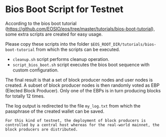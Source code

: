 # Bios Boot Script for Testnet

According to the bios boot tutorial (https://github.com/EOSIO/eos/tree/master/tutorials/bios-boot-tutorial),
some extra scripts are created for easy usage.

Please copy these scripts into the folder `$EOS_ROOT_DIR/tutorials/bios-boot-tutorial` from which the scripts can be executed.

* `cleanup.sh` script performs cleanup operation.
* `script_bios_boot.sh` script executes the bios boot sequence with custom configuration.

The final result is that a set of block producer nodes and user nodes is
created. A subset of block producer nodes is then randomly voted as EBP (Elected Block Producer).
Only one of the EBPs is in turn producing blocks for totally 12 times.

The log output is redirected to the file `my_log.txt` from which the passphrase
of the created wallet can be saved.

`For this kind of testnet, the deployment of block producers is controlled by
a central host whereas for the real-world mainnet, the block producers are
distributed.`
